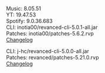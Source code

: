 Music: 8.05.51  
YT: 19.47.53  
Spotify: 9.0.36.683  
CLI: inotia00/revanced-cli-5.0.1-all.jar  
Patches: inotia00/patches-5.6.2.rvp  
[Changelog](https://github.com/inotia00/revanced-patches/releases/tag/v5.6.2)

CLI: j-hc/revanced-cli-5.0.0-all.jar  
Patches: revanced/patches-5.21.0.rvp  
[Changelog](https://github.com/revanced/revanced-patches/releases/tag/v5.21.0)  
